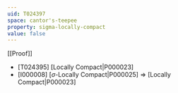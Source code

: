 ```yaml
---
uid: T024397
space: cantor's-teepee
property: sigma-locally-compact
value: false
---
```

[[Proof]]

* [T024395] [Locally Compact|P000023]
* [I000008] [$\sigma$-Locally Compact|P000025] => [Locally Compact|P000023]

